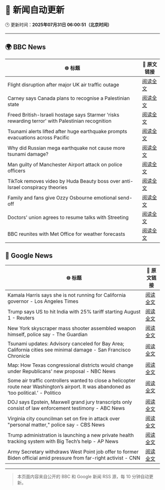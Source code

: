 # 🧠 新闻自动更新

🕒 更新时间：**2025年07月31日 06:00:51（北京时间）**

---

## 🌍 BBC News

| 🌐 标题 | 🔗 原文链接 |
|--------|-------------|
| Flight disruption after major UK air traffic outage | [阅读全文](https://www.bbc.com/news/articles/c4glxypwwx0o?at_medium=RSS&at_campaign=rss) |
| Carney says Canada plans to recognise a Palestinian state | [阅读全文](https://www.bbc.com/news/articles/ceqyx35d9x2o?at_medium=RSS&at_campaign=rss) |
| Freed British-Israeli hostage says Starmer 'risks rewarding terror' with Palestinian recognition | [阅读全文](https://www.bbc.com/news/articles/c336e2ren2no?at_medium=RSS&at_campaign=rss) |
| Tsunami alerts lifted after huge earthquake prompts evacuations across Pacific | [阅读全文](https://www.bbc.com/news/articles/c987dwrdl0zo?at_medium=RSS&at_campaign=rss) |
| Why did Russian mega earthquake not cause more tsunami damage? | [阅读全文](https://www.bbc.com/news/articles/c0l6pj7kjg7o?at_medium=RSS&at_campaign=rss) |
| Man guilty of Manchester Airport attack on police officers | [阅读全文](https://www.bbc.com/news/articles/c5y9y37eyddo?at_medium=RSS&at_campaign=rss) |
| TikTok removes video by Huda Beauty boss over anti-Israel conspiracy theories | [阅读全文](https://www.bbc.com/news/articles/c93d7qlp974o?at_medium=RSS&at_campaign=rss) |
| Family and fans give Ozzy Osbourne emotional send-off | [阅读全文](https://www.bbc.com/news/articles/cn5ew3x3963o?at_medium=RSS&at_campaign=rss) |
| Doctors' union agrees to resume talks with Streeting | [阅读全文](https://www.bbc.com/news/articles/cdrkdp3xy17o?at_medium=RSS&at_campaign=rss) |
| BBC reunites with Met Office for weather forecasts | [阅读全文](https://www.bbc.com/news/articles/crm4z8mple3o?at_medium=RSS&at_campaign=rss) |

## 📰 Google News

| 🌐 标题 | 🔗 原文链接 |
|--------|-------------|
| Kamala Harris says she is not running for California governor - Los Angeles Times | [阅读全文](https://news.google.com/rss/articles/CBMipAFBVV95cUxPLU9BeXJqc2ZJSF9QZWhqaU15WEJ3WWhtX1AyREpYT3ZPMEhiN3NBRHh0VUpkMHFjNlFyMVQ4d0pvejhMUFZRTDNJNmlmSVZieUFrdXJhUFBTR0g5bUxGUE5OMmJQd19pTVNJcXVFTkR3Q09OWFp2S0wtbzF3anVJTk4yRG9HVFY4cnhOaEdQUjR1S2RpU0R0U0l3NFRwVGEtcWVINg?oc=5) |
| Trump says US to hit India with 25% tariff starting August 1 - Reuters | [阅读全文](https://news.google.com/rss/articles/CBMipwFBVV95cUxNVlBNTXFJWGR6WkZKNUdvQjBOcGZHNkVtcnk4UU9LUTh4eWlseEdZQ183R0xVZ05URzJjQk9xWFYxYlc1M3B2QndxX29ZY3dqdElKUGxaOG1WODdnSEpEWDRPdXpYYUxFUnJxWU82cTR6MkN1dEtpVzFmZ3ZxYTFSNXFjbkg5UVBTSDdWdjFUbDh0MklOVTlnVHVIeFlBel9JZG5BRENnSQ?oc=5) |
| New York skyscraper mass shooter assembled weapon himself, police say - The Guardian | [阅读全文](https://news.google.com/rss/articles/CBMigwFBVV95cUxQb2gwS2xFZ21USXRIQnloN1NROVlGQTFvdGt3QmZRQ2ctREEwWlRWcVUwU19iM0ZhLUtyWlNLcElsV25HNVNlSUhmc3Q1MF9IU2xKX1RnUnVHblZiVndPYlp2Ty04Q2ZzTFlybm9yT1RfU01Ta0k5eUxTN1RuRHhMdV9GOA?oc=5) |
| Tsunami updates: Advisory canceled for Bay Area; California cities see minimal damage - San Francisco Chronicle | [阅读全文](https://news.google.com/rss/articles/CBMingFBVV95cUxQY0RLaXM5eEFYVzB5eldpTzNfM2hCN3cyc3dLUVFzVTJVYk5iQXJsaGxHRXpMNGVCREQ1bzAwRnN3ZG8zek04Rl9hdWhnOVgtVWVUbDFIUC1KTVVtV2c4NzdVSkFLaGsxczdrZDJYNVNyODg0QjJlQ3VZQUFvUDFBQmk4R1dFNGJWTzBfZDYtVkRhQ3VjNUpxWThGZ2VmUQ?oc=5) |
| Map: How Texas congressional districts would change under Republicans' new proposal - NBC News | [阅读全文](https://news.google.com/rss/articles/CBMiwAFBVV95cUxPRXhmcXJKNFBCOGFsdzZFVXZrdllZaWo1aTc4SFFWRVJiZmVtMVRKMDhfbHNQamV3cVdnYjZkYXJYQm5zb3pYWGQ4T0VnRVM2UWlId3BWRUplNWd6dTBtMGNDNHozYktVQU8tNmxET1lVdkF4THhRSHRlZjFSamZRUnpCVXNSZkZxODI2ZnB3c3N1NDlBTUVfZEJiSFdLb25LMlhiOVZkV0VwTFJVVHNXTUpna193WHVqZ1lpcTVLTmPSAVZBVV95cUxQMjR5TnZZa1RZU1djMTNPbVNha1JKNUFROGNCMEZqZmU5Nms1TnJCeXA1Snd3alFfVWJ4N0xyWGpFZ3h4Uk1OWU9hU0tTaG9GNTFKaEJEdw?oc=5) |
| Some air traffic controllers wanted to close a helicopter route near Washington’s airport. It was abandoned as ‘too political.’ - Politico | [阅读全文](https://news.google.com/rss/articles/CBMimAFBVV95cUxPRlBnWnBmWG9CZXEzSGJDRUhJb2FlNzRsM1FJS01Yd2tGX2tLMEpCYi00RkV0Z2tuLWhCNWdaVzV5Wk04dmh4UTIzT1FSaW9Tdm9pTUdWR2ZNdXVaRUFPbExqbEZHeVc1OWRQYzFESkk0T2huckV5LTNfYjJpeTJBbFZpbFlEdjhlbHZySTh5NFpGODBfYk9rSw?oc=5) |
| DOJ says Epstein, Maxwell grand jury transcripts only consist of law enforcement testimony - ABC News | [阅读全文](https://news.google.com/rss/articles/CBMioAFBVV95cUxQd1pzcUdSOVkxVlBYNmtmMGRqMDVCQ1BQU0ozXzJWUld3Y0NfWnJkUThuWDBaalFGS0lyaDI0ZDl2MnNVQjJxNG5rMHB4YnVjNmtBQ1UyTkViRkcxMm9jT0FMQl8yOVl2bTROWWM2VklORnBiR04zZUV2WkxSakVyWmdzYTdVOUlwUG53aWhWTzV0ck9CcFIzU2dwSndpcHRW0gGmAUFVX3lxTE1OSWxDOWNVQzFVWmRwam1EWm5sMGtzcVd4S3VvdGtEdEQ5MTZTdkJHaVE2dTZELUVfLTNWc0VDdGZYeGgyNXU5eDJuRnBIQTczN2FtT1ZpbjQ1MU1fTnJ3dmNIb2hxZy1LaGR1bDB4ZXpFbWQzR0N3cy1qWFR3MkpXRHZkWTdnbld0V3NNQjlWVGQ0R2YycHd6Nk5RZ0xQMXhka01VbXc?oc=5) |
| Virginia city councilman set on fire in attack over "personal matter," police say - CBS News | [阅读全文](https://news.google.com/rss/articles/CBMijwFBVV95cUxPaXBqQU8wUks4Q1JETFcwTFVMSGthalJ0Wk9BNnQ5QVhxd2w5Z2F1NXlpNmp0NDNWdGxnMWxOU0V2XzdPLVNhMm9RUWdKcGZ5c0pXX1ZEaktmM3VJS3dRQ2Jwd0NqSDgzb3dSei1pVXlIUUI3U0JTZTZab2lwVHFlQVZKU0huN3owWDB4OXduZ9IBlAFBVV95cUxQMXNhdHVoLXNiWUNwOWpkZE5VN3BZd01pVElDQVRLSFdkMjNRTlhIaGRpcVYtZkhzclBhRVA0Z0ltTTBReTRZc2VvZUNWX2xQWkUxbzZmeWQ1em5IOEdWSFRBY2lwanZXUXhrT3ZfdFhJYnprU3Vzdzl6cG1TT0QtRE50WGlFSnF2dVdtaWxfQUU0MHMy?oc=5) |
| Trump administration is launching a new private health tracking system with Big Tech’s help - AP News | [阅读全文](https://news.google.com/rss/articles/CBMikAFBVV95cUxQY1hsV0Z3aHozdm5aSkpfM1p5QlQ2OGt5OEpyLXpFdUhseElnU0dQcGg3bGZRb1NCZ1FyYzFZeTNfZEhrZDI5Q2hfbm5EWXhyWHQtcEV6ZXA3X0JTc2toUHBLQVdIVi1aUmdTa1VjenZHczkzZjFnamdCM0JuYVZxNEN2N0t5Q1dUTkZta0JDYTQ?oc=5) |
| Army Secretary withdraws West Point job offer to former Biden official amid pressure from far-right activist - CNN | [阅读全文](https://news.google.com/rss/articles/CBMijgFBVV95cUxPc0R2bk5lSlhoY2lXR3BtVHNmekhFazVoNlVhZ0ZjQTRoWHV4bENBc282a1F6dlFwUncyeVN0MktHclcyOWg1aUFrQXh6MUl1LVdxSkY5VHgycVRPc3FzeTB6WUNtYnN3WmpDZ0F4cTRXeVktYzhNME5mVkNCeGlEZ1RpX3FQUWRlcnpxbHVB0gGTAUFVX3lxTE1RZlRfbDJ3bzJYendhWklPQXJFUTVZQ0RBa2VCMDRpQjNQem5lNWNuT3UyMkxYb0pReWVXXzZNbGdzTWNrV2tEWndNOWxWSks4Y0VFV29DVVYwZkxUNEs3MTJaY1Z3ajNPR3E4RWlzX0pCenpBbFZCUzRuc0VNNE9Qa3Y0T3dEdEJFa3FTeUlnVjlPUQ?oc=5) |

---
> 本页面内容来自公开的 BBC 和 Google 新闻 RSS 源，每 10 分钟自动更新。